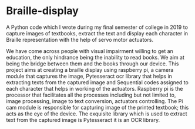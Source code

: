 # Braille-display
A Python code which I wrote during my final semester of college in 2019 to capture images of textbooks, extract the text and display each character in Braille representation with the help of servo motor actuators.

We have come across people with visual impairment willing to get an education, the only hindrance being the inability to read books. We aim at being the bridge between them and the books through our device. 
This project aims at creating a braille display using raspberry pi, a camera module that captures the image, Pytesseract ocr library that helps in extracting texts from the captured image and Sequential codes assigned to each character that helps in working of the actuators. 
Raspberry pi is the processor that facilitates all the processes including but not limited to, image processing, image to text conversion, actuators controlling. The Pi cam module is responsible for capturing image of the printed textbook; this acts as the eye of the device. The exquisite library which is used to extract text from the captured image is Pytesseract it is an OCR library.
